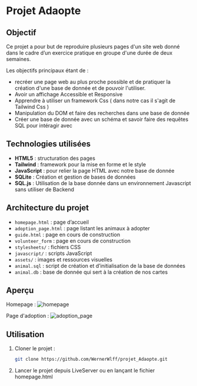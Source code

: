 # Projet Adaopte

## Objectif
Ce projet a pour but de reproduire plusieurs pages d'un site web donné dans le cadre d’un exercice pratique en groupe d'une durée de deux semaines.
  
Les objectifs principaux étant de :
-  recréer une page web au plus proche possible et de pratiquer la création d'une base de donnée et de pouvoir l'utiliser.
- Avoir un affichage Accessible et Responsive
- Apprendre à utiliser un framework Css ( dans notre cas il s'agit de Tailwind Css )
- Manipulation du DOM et faire des recherches  dans une base de donnée
- Créer une base de donnée avec un schéma et savoir faire des requêtes SQL pour intéragir avec

## Technologies utilisées
- **HTML5** : structuration des pages
- **Tailwind** : framework pour la mise en forme et le style
- **JavaScript** : pour relier la page HTML avec notre base de donnée
- **SQLite** : Création et gestion de bases de données
- **SQL.js** : Utilisation de la base donnée dans un environnement Javascript sans utiliser de Backend

## Architecture du projet
- `homepage.html` : page d’accueil
- `adoption_page.html` : page listant les animaux à adopter
- `guide.html` : page en cours de construction
- `volunteer_form` : page en cours de construction
- `stylesheets/` : fichiers CSS
- `javascript/` : scripts JavaScript
- `assets/` : images et ressources visuelles
- `animal.sql` : script de création et d’initialisation de la base de données
- `animal.db` : base de donnée qui sert à la création de nos cartes


## Aperçu
Homepage :
<img alt="homepage" src="/assets/README/homepage.png"/>

Page d'adoption :
<img alt="adoption_page" src="/assets/README/adoption_page.png">

## Utilisation
1. Cloner le projet :
   ```bash
   git clone https://github.com/WernerWlff/projet_Adaopte.git
2. Lancer le projet depuis LiveServer ou en lançant le fichier homepage.html
